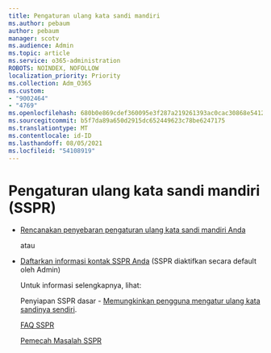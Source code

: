 ```yaml
---
title: Pengaturan ulang kata sandi mandiri
ms.author: pebaum
author: pebaum
manager: scotv
ms.audience: Admin
ms.topic: article
ms.service: o365-administration
ROBOTS: NOINDEX, NOFOLLOW
localization_priority: Priority
ms.collection: Adm_O365
ms.custom:
- "9002464"
- "4769"
ms.openlocfilehash: 680b0e869cdef360095e3f287a219261393ac0cac30868e541219de3485f0921
ms.sourcegitcommit: b5f7da89a650d2915dc652449623c78be6247175
ms.translationtype: MT
ms.contentlocale: id-ID
ms.lasthandoff: 08/05/2021
ms.locfileid: "54108919"
---
```

# <a name="self-service-password-reset-sspr"></a>Pengaturan ulang kata sandi mandiri (SSPR)

- [Rencanakan penyebaran pengaturan ulang kata sandi mandiri Anda](https://go.microsoft.com/fwlink/?linkid=2142944)  

    atau
- [Daftarkan informasi kontak SSPR Anda](https://mysignins.microsoft.com/security-info) (SSPR diaktifkan secara default oleh Admin)

    Untuk informasi selengkapnya, lihat:

    Penyiapan SSPR dasar - [Memungkinkan pengguna mengatur ulang kata sandinya sendiri](/microsoft-365/admin/add-users/let-users-reset-passwords).

    [FAQ SSPR](/azure/active-directory/authentication/active-directory-passwords-faq)

    [Pemecah Masalah SSPR](/azure/active-directory/authentication/active-directory-passwords-troubleshoot)
